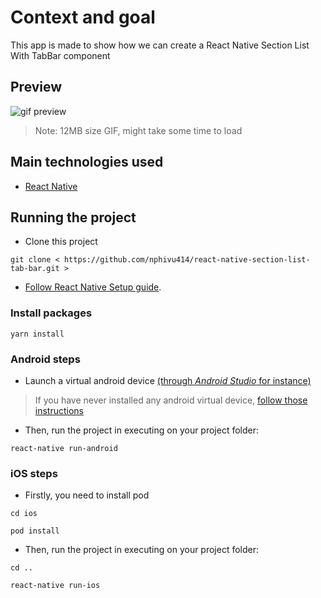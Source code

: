 # Context and goal

This app is made to show how we can create a React Native Section List With TabBar component

## Preview

![gif preview](https://github.com/nphivu414/react-native-section-list-tab-bar/blob/master/src/assets/images/demo.gif)

> Note: 12MB size GIF, might take some time to load

## Main technologies used

- [React Native](https://github.com/facebook/react-native)

## Running the project

- Clone this project
```
git clone < https://github.com/nphivu414/react-native-section-list-tab-bar.git >
```

- [Follow React Native Setup guide](httpshttps://reactnative.dev/docs/environment-setup).

### Install packages

```
yarn install
```

### Android steps

- Launch a virtual android device [(through *Android Studio* for instance)](https://developer.android.com/studio/run/managing-avds.html#viewing)

> If you have never installed any android virtual device, [follow those instructions](https://developer.android.com/studio/run/managing-avds.html#createavd)

- Then, run the project in executing on your project folder:

```
react-native run-android
```

### iOS steps
- Firstly, you need to install pod

```
cd ios
```
```
pod install
```

- Then, run the project in executing on your project folder:
```
cd ..
```
```
react-native run-ios
```